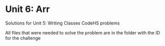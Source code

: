 # Unit 6: Arr

Solutions for Unit 5: Writing Classes CodeHS problems

All files that were needed to solve the problem are in the folder with the ID for the challenge
